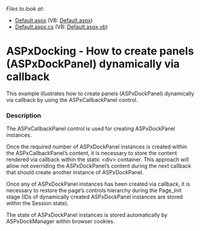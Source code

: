 <!-- default file list -->
*Files to look at*:

* [Default.aspx](./CS/WebSite/Default.aspx) (VB: [Default.aspx](./VB/WebSite/Default.aspx))
* [Default.aspx.cs](./CS/WebSite/Default.aspx.cs) (VB: [Default.aspx.vb](./VB/WebSite/Default.aspx.vb))
<!-- default file list end -->
# ASPxDocking - How to create panels (ASPxDockPanel) dynamically via callback


<p>This example illustrates how to create panels (ASPxDockPanel) dynamically via callback by using the ASPxCallbackPanel control.</p>


<h3>Description</h3>

<p>The ASPxCallbackPanel control is used for creating ASPxDockPanel instances.</p><p>Once the required number of ASPxDockPanel instances is created within the ASPxCallbackPanel’s content, it is necessary to store the content rendered via callback within the static &lt;div&gt; container. This approach will allow not overriding the ASPxDockPanel’s content during the next callback that should create another instance of ASPxDockPanel.</p><p>Once any of  ASPxDockPanel instances has been created via callback, it is necessary to restore the page’s controls hierarchy during the Page_Init stage (IDs of dynamically created ASPxDockPanel instances are stored within the Session state).</p><p>The state of ASPxDockPanel instances is stored automatically by ASPxDockManager within browser cookies.</p>

<br/>



